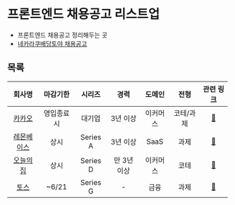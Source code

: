 # 프론트엔드 채용공고 리스트업

- 프론트엔드 채용공고 정리해두는 곳
- [네카라쿠배당토야 채용공고](https://nklcb.io/recruitments/all)

## 목록

| 회사명 | 마감기한 | 시리즈 | 경력 | 도메인 | 전형 | 관련 링크 |
|:------:|:-----------:|:------:|:------:|:---------:|:------:|:---------:|
| [ 카카오 ](#KaKao) | 영입종료시 | 대기업 | 3년 이상 | 이커머스 | 코테/과제 | [🔖](https://careers.kakao.com/jobs/P-13641) |
| [레몬베이스](#레몬베이스) | 상시 | Series A | 3년 이상 | SaaS | 과제 | [🔖](https://www.lemonbase.team/recruit/fe)|
| [오늘의집](#오늘의집) | 상시 | Series D | 만 3년 이상 | 이커머스 | 코테 | [🔖](https://bucketplace.career.greetinghr.com/o/15295)|
| [토스](#토스) | ~6/21 | Series G | - | 금융 | 과제 | [🔖](https://toss.im/career/job-detail?gh_jid=6008304003)|

